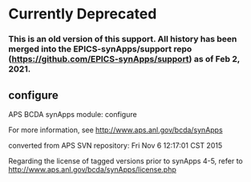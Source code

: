 # Currently Deprecated

### This is an old version of this support. All history has been merged into the EPICS-synApps/support repo (https://github.com/EPICS-synApps/support) as of Feb 2, 2021.


## configure
APS BCDA synApps module: configure

For more information, see
   http://www.aps.anl.gov/bcda/synApps

converted from APS SVN repository: Fri Nov  6 12:17:01 CST 2015  

Regarding the license of tagged versions prior to synApps 4-5,
refer to http://www.aps.anl.gov/bcda/synApps/license.php
